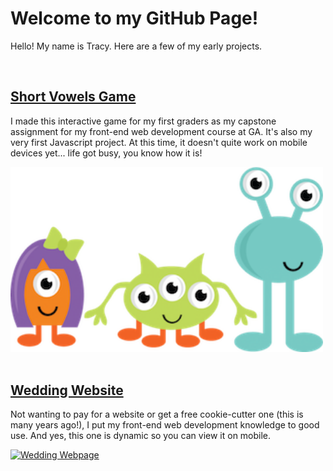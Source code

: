 # Welcome to my GitHub Page!

Hello! My name is Tracy. Here are a few of my early projects. 

<br>

## [Short Vowels Game](https://rawcdn.githack.com/tracy-chow/Short-Vowels-Game/bef11748ff5d4172f7c9c717a09013b7587ad40b/Final-Project-R_Controlled-Vowels-Game-master/index.html)

I made this interactive game for my first graders as my capstone assignment for my front-end web development course at GA. It's also my very first Javascript project. At this time, it doesn't quite work on mobile devices yet... life got busy, you know how it is! 


<a href="https://rawcdn.githack.com/tracy-chow/Short-Vowels-Game/bef11748ff5d4172f7c9c717a09013b7587ad40b/Final-Project-R_Controlled-Vowels-Game-master/index.html">
         <img alt="Go to Game" src="https://raw.githubusercontent.com/tracy-chow/Short-Vowels-Game/main/Final-Project-R_Controlled-Vowels-Game-master/images/monsters2.png"
         width="500"/>

<br>
<br>
         
## [Wedding Website](https://rawcdn.githack.com/tracy-chow/weddingWebpage/8732d404c11ed1abb726e1f8f1273cb6aaecf3ac/tchow99.github.io-master/index.html)

Not wanting to pay for a website or get a free cookie-cutter one (this is many years ago!), I put my front-end web development knowledge to good use. And yes, this one is dynamic so you can view it on mobile.
         <br>

 <a href="https://rawcdn.githack.com/tracy-chow/weddingWebpage/8732d404c11ed1abb726e1f8f1273cb6aaecf3ac/tchow99.github.io-master/index.html">
         <img alt="Wedding Webpage" src="https://raw.githubusercontent.com/tracy-chow/weddingWebpage/main/tchow99.github.io-master/images/156TracyDerek%5B1%5D.jpg"
         width="500"/>
